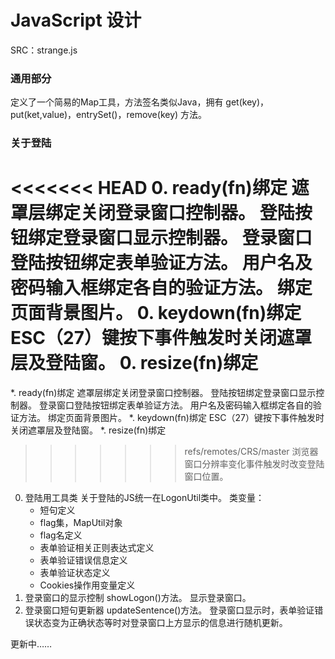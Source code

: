 # JavaScript 设计
SRC：strange.js

### 通用部分
定义了一个简易的Map工具，方法签名类似Java，拥有 get(key)，put(ket,value)，entrySet()，remove(key) 方法。

### 关于登陆
<<<<<<< HEAD
0. ready(fn)绑定
    遮罩层绑定关闭登录窗口控制器。
    登陆按钮绑定登录窗口显示控制器。
    登录窗口登陆按钮绑定表单验证方法。
    用户名及密码输入框绑定各自的验证方法。
    绑定页面背景图片。
0. keydown(fn)绑定
    ESC（27）键按下事件触发时关闭遮罩层及登陆窗。
0. resize(fn)绑定
=======
*. ready(fn)绑定
    遮罩层绑定关闭登录窗口控制器。
    登陆按钮绑定登录窗口显示控制器。
    登录窗口登陆按钮绑定表单验证方法。
    用户名及密码输入框绑定各自的验证方法。
    绑定页面背景图片。
*. keydown(fn)绑定
    ESC（27）键按下事件触发时关闭遮罩层及登陆窗。
*. resize(fn)绑定
>>>>>>> refs/remotes/CRS/master
    浏览器窗口分辨率变化事件触发时改变登陆窗口位置。
0. 登陆用工具类
    关于登陆的JS统一在LogonUtil类中。
    类变量：
    * 短句定义
    * flag集，MapUtil对象
    * flag名定义
    * 表单验证相关正则表达式定义
    * 表单验证错误信息定义
    * 表单验证状态定义
    * Cookies操作用变量定义
1. 登录窗口的显示控制
    showLogon()方法。
    显示登录窗口。
2. 登录窗口短句更新器
    updateSentence()方法。
    登录窗口显示时，表单验证错误状态变为正确状态等时对登录窗口上方显示的信息进行随机更新。
    
    
    
更新中……



